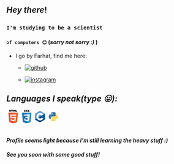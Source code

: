 ## *Hey there*! 

### ```I'm studying to be a scientist```
#### ```of computers 😌``` (_sorry not sorry :)_ )

* I go by Farhat, find me here: 
 
  * [<img src='https://cdn.jsdelivr.net/npm/simple-icons@3.0.1/icons/github.svg' alt='github' height='40'>](https://github.com/farhatkadiwala)
 
  * [<img src='https://cdn.jsdelivr.net/npm/simple-icons@3.0.1/icons/instagram.svg' alt='instagram' height='40'>](https://www.instagram.com/farhatkadiwala_/)

## *Languages I speak(type 😛):*

<img align="left" alt="HTML5" width="35px" src="https://raw.githubusercontent.com/github/explore/80688e429a7d4ef2fca1e82350fe8e3517d3494d/topics/html/html.png"/>
<img align="left" alt="CSS3" width="35px" src="https://raw.githubusercontent.com/github/explore/80688e429a7d4ef2fca1e82350fe8e3517d3494d/topics/css/css.png" />
<img align="left" alt="C" width="35px" src="https://raw.githubusercontent.com/github/explore/80688e429a7d4ef2fca1e82350fe8e3517d3494d/topics/c/c.png"/>
<img align="left" alt="Python" width="35px" src="https://raw.githubusercontent.com/github/explore/80688e429a7d4ef2fca1e82350fe8e3517d3494d/topics/python/python.png"/>

<br/><br/><br/>

#### *Profile seems light because I'm still learning the heavy stuff :)*

#### *See you soon with some good stuff!*

<br/><br/></br>

<!---
<p align="center"> <br>
  <img src="https://profile-counter.glitch.me/automatlog/count.svg" />
</p>

automatlog/automatlog is a ✨ special ✨ repository because its `README.md` (this file) appears on your GitHub profile.
You can click the Preview link to take a look at your changes.
--->
